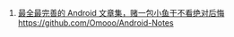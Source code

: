 1. [最全最完善的 Android 文章集，赌一包小鱼干不看绝对后悔https://github.com/Omooo/Android-Notes](https://github.com/Omooo/Android-Notes)